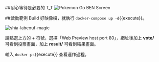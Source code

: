 ##耐心等待是必要的 T_T
![Pokemon Go BEN Screen](https://cloud.githubusercontent.com/assets/664465/17803186/6b435504-6627-11e6-8694-4291bafb03c3.PNG)


##啟動範例
Build 好映像檔，就執行 `docker-compose up -d`{{execute}}。

![shia-labeouf-magic](https://cloud.githubusercontent.com/assets/664465/17802850/3e967362-6625-11e6-9214-703da1bc1826.gif)

請點選上方的 + 符號，選擇「Web Preview host port 80」，網址後加上 **vote/** 可看到投票畫面，加上 **result/** 可看到結果畫面。

輸入 `docker ps`{{execute}} 查看運作過程。